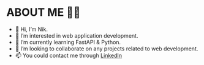 # ABOUT ME 👦🏽

- 👋 Hi, I’m Nik.
- 👀 I’m interested in web application development.
- 🌱 I’m currently learning FastAPI & Python. 
- 💞️ I’m looking to collaborate on any projects related to web development.
- 📫 You could contact me through [LinkedIn](https://www.linkedin.com/in/nikzulfaqar/)







<!---
nikzr16/nikzr16 is a ✨ special ✨ repository because its `README.md` (this file) appears on your GitHub profile.
You can click the Preview link to take a look at your changes.
--->
